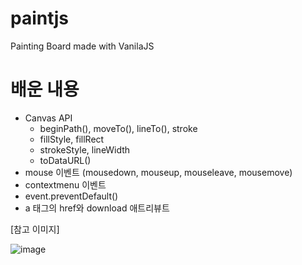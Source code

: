 # paintjs
Painting Board made with VanilaJS

# 배운 내용
- Canvas API
  - beginPath(), moveTo(), lineTo(), stroke
  - fillStyle, fillRect
  - strokeStyle, lineWidth
  - toDataURL()
- mouse 이벤트 (mousedown, mouseup, mouseleave, mousemove)
- contextmenu 이벤트
- event.preventDefault()
- a 태그의 href와 download 애트리뷰트

[참고 이미지]


![image](https://user-images.githubusercontent.com/38041572/159251883-9c23fee3-c680-4e82-bdca-42b5e8abd6ce.png)

